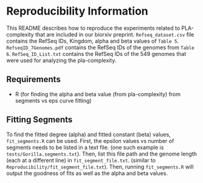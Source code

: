 # Reproducibility Information
This README describes how to reproduce the experiments related to PLA-complexity that are included in our biorxiv preprint.
`Refseq_dataset.csv` file contains the RefSeq IDs, Kingdom, alpha and beta values of `Table 5`.
`RefseqID_7Genomes.pdf` contains the RefSeq IDs of the genomes from `Table 6`.
`RefSeq_ID_List.txt` contains the RefSeq IDs of the 549 genomes that were used for analyzing the pla-complexity.

## Requirements

- R (for finding the alpha and beta value (from pla-complexity) from segments vs eps curve fitting)

## Fitting Segments

To find the fitted degree (alpha) and fitted constant (beta) values, `fit_segments.R` can be used.
First, the epsilon values vs number of segments needs to be listed in a text file. (one such example is `tests/Gorilla.segments.txt`).
Then, list this file path and the genome length (each at a different line) in `fit_segment_file.txt`. (similar to `Reproducibility/fit_segment_file.txt`).
Then, running `fit_segments.R` will output the goodness of fits as well as the alpha and beta values.
